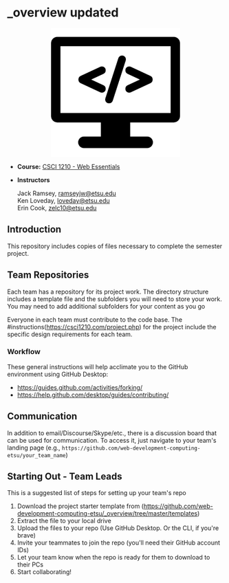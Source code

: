 # _overview updated
<p align='center'>
    <a href='https://csci1210.com' target='_blank'><img src="assets/69045.png" alt="class logo" class="logo" width=300 align='center'></a>
</p>

* **Course:** [CSCI 1210 - Web Essentials](https://csci1210.com)
* **Instructors** 

     Jack Ramsey, [ramseyjw@etsu.edu](mailto:ramseyjw@etsu.edu)<br>Ken Loveday, [loveday@etsu.edu](mailto:loveday@etsu.edu)<br>Erin Cook, [zelc10@etsu.edu](mailto:zelc10@etsu.edu)

## Introduction
This repository includes copies of files necessary to complete the semester project. 

## Team Repositories
Each team has a repository for its project work. The directory structure includes a template file and the subfolders you will need to store your work. You may need to add additional subfolders for your content as you go

Everyone in each team must contribute to the code base. The #instructions(https://csci1210.com/project.php) for the project include the specific design requirements for each team.

### Workflow
These general instructions will help acclimate you to the GitHub environment using GitHub Desktop:

* <https://guides.github.com/activities/forking/>
* <https://help.github.com/desktop/guides/contributing/>

## Communication
In addition to email/Discourse/Skype/etc., there is a discussion board that can be used for communication. To access it, just navigate to your team's landing page (e.g., `https://github.com/web-development-computing-etsu/your_team_name`)
 
## Starting Out - Team Leads
This is a suggested list of steps for setting up your team's repo

1. Download the project starter template from (https://github.com/web-development-computing-etsu/_overview/tree/master/templates)
2. Extract the file to your local drive 
3. Upload the files to your repo (Use GitHub Desktop. Or the CLI, if you're brave)
4. Invite your teammates to join the repo (you'll need their GitHub account IDs)
5. Let your team know when the repo is ready for them to download to their PCs
6. Start collaborating!
